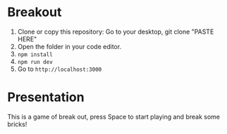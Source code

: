 # Breakout

1. Clone or copy this repository:
       Go to your desktop, git clone "PASTE HERE"
2. Open the folder in your code editor.       
3. `npm install`
4. `npm run dev`
5. Go to `http://localhost:3000`

# Presentation

This is a game of break out, press Space to start playing and break some bricks!
